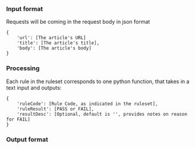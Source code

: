 ### Input format
Requests will be coming in the request body in json format

```
{
    'url': [The article's URL]
    'title': [The article's title],
    'body': [The article's body] 
}
```

### Processing
Each rule in the ruleset corresponds to one python function,
that takes in a text input and outputs:
```
{
    'ruleCode': [Rule Code, as indicated in the ruleset],
    'ruleResult': [PASS or FAIL],
    'resultDesc': [Optional, default is '', provides notes on reason for FAIL]
}
```  

### Output format
